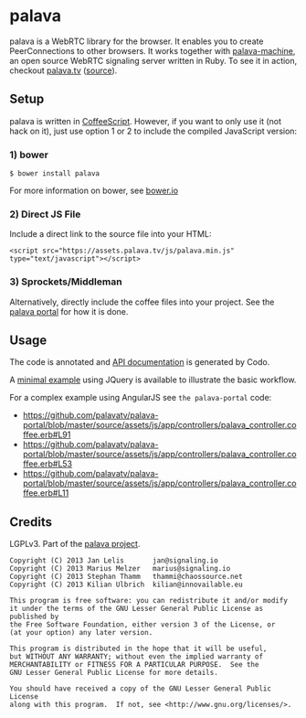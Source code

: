 # palava

palava is a WebRTC library for the browser. It enables you to create PeerConnections to other browsers. It works together with [palava-machine](https://github.com/palavatv/palava-machine), an open source WebRTC signaling server written in Ruby. To see it in action, checkout [palava.tv](https://palava.tv) ([source](https://github.com/palavatv/palava-portal)).

## Setup

palava is written in [CoffeeScript](http://coffeescript.org/). However, if you want to only use it (not hack on it), just use option 1 or 2 to include the compiled JavaScript version:

### 1) bower

    $ bower install palava

For more information on bower, see [bower.io](http://bower.io/)

### 2) Direct JS File

Include a direct link to the source file into your HTML:

    <script src="https://assets.palava.tv/js/palava.min.js" type="text/javascript"></script>

### 3) Sprockets/Middleman

Alternatively, directly include the coffee files into your project. See the [palava portal](https://github.com/palavatv/palava-portal) for how it is done.


## Usage

The code is annotated and [API documentation](http://palavatv.github.io/) is
generated by Codo.

A [minimal example](https://gist.github.com/thammi/9005857) using JQuery is
available to illustrate the basic workflow.

For a complex example using AngularJS see `the palava-portal` code:

- https://github.com/palavatv/palava-portal/blob/master/source/assets/js/app/controllers/palava_controller.coffee.erb#L91
- https://github.com/palavatv/palava-portal/blob/master/source/assets/js/app/controllers/palava_controller.coffee.erb#L53
- https://github.com/palavatv/palava-portal/blob/master/source/assets/js/app/controllers/palava_controller.coffee.erb#L11


## Credits

LGPLv3. Part of the [palava project](https://palava.tv).

    Copyright (C) 2013 Jan Lelis       jan@signaling.io
    Copyright (C) 2013 Marius Melzer   marius@signaling.io
    Copyright (C) 2013 Stephan Thamm   thammi@chaossource.net
    Copyright (C) 2013 Kilian Ulbrich  kilian@innovailable.eu

    This program is free software: you can redistribute it and/or modify
    it under the terms of the GNU Lesser General Public License as published by
    the Free Software Foundation, either version 3 of the License, or
    (at your option) any later version.

    This program is distributed in the hope that it will be useful,
    but WITHOUT ANY WARRANTY; without even the implied warranty of
    MERCHANTABILITY or FITNESS FOR A PARTICULAR PURPOSE.  See the
    GNU Lesser General Public License for more details.

    You should have received a copy of the GNU Lesser General Public License
    along with this program.  If not, see <http://www.gnu.org/licenses/>.
